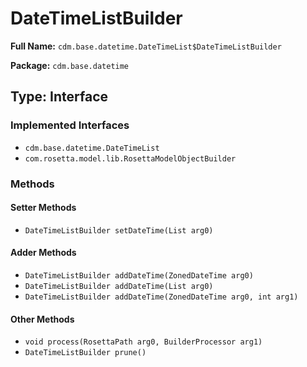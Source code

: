 # DateTimeListBuilder

**Full Name:** `cdm.base.datetime.DateTimeList$DateTimeListBuilder`

**Package:** `cdm.base.datetime`

## Type: Interface

### Implemented Interfaces

- `cdm.base.datetime.DateTimeList`
- `com.rosetta.model.lib.RosettaModelObjectBuilder`

### Methods

#### Setter Methods

- `DateTimeListBuilder setDateTime(List arg0)`

#### Adder Methods

- `DateTimeListBuilder addDateTime(ZonedDateTime arg0)`
- `DateTimeListBuilder addDateTime(List arg0)`
- `DateTimeListBuilder addDateTime(ZonedDateTime arg0, int arg1)`

#### Other Methods

- `void process(RosettaPath arg0, BuilderProcessor arg1)`
- `DateTimeListBuilder prune()`

